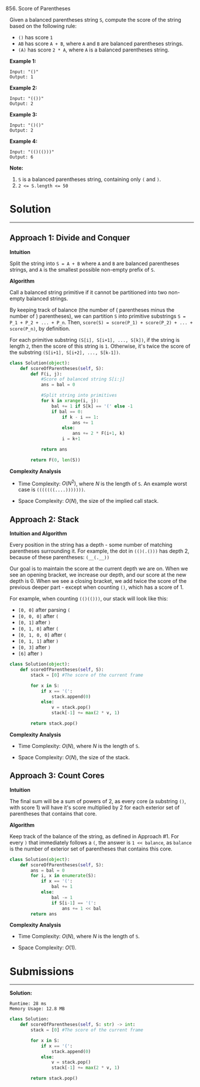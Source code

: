 856. Score of Parentheses

Given a balanced parentheses string `S`, compute the score of the string based on the following rule:

* `()` has score `1`
* `AB` has score `A + B`, where `A` and `B` are balanced parentheses strings.
* `(A)` has score `2 * A`, where `A` is a balanced parentheses string.
 

**Example 1:**
```
Input: "()"
Output: 1
```

**Example 2:**
```
Input: "(())"
Output: 2
```

**Example 3:**
```
Input: "()()"
Output: 2
```

**Example 4:**
```
Input: "(()(()))"
Output: 6
```

**Note:**

1. `S` is a balanced parentheses string, containing only `(` and `)`.
1. `2 <= S.length <= 50`

# Solution
---
## Approach 1: Divide and Conquer
**Intuition**

Split the string into `S = A + B` where `A` and `B` are balanced parentheses strings, and `A` is the smallest possible non-empty prefix of `S`.

**Algorithm**

Call a balanced string primitive if it cannot be partitioned into two non-empty balanced strings.

By keeping track of balance (the number of ( parentheses minus the number of ) parentheses), we can partition `S` into primitive substrings `S = P_1 + P_2 + ... + P_n`. Then, `score(S) = score(P_1) + score(P_2) + ... + score(P_n)`, by definition.

For each primitive substring `(S[i], S[i+1], ..., S[k])`, if the string is length `2`, then the score of this string is `1`. Otherwise, it's twice the score of the substring `(S[i+1], S[i+2], ..., S[k-1])`.

```python
class Solution(object):
    def scoreOfParentheses(self, S):
        def F(i, j):
            #Score of balanced string S[i:j]
            ans = bal = 0

            #Split string into primitives
            for k in xrange(i, j):
                bal += 1 if S[k] == '(' else -1
                if bal == 0:
                    if k - i == 1:
                        ans += 1
                    else:
                        ans += 2 * F(i+1, k)
                    i = k+1

            return ans

        return F(0, len(S))
```

**Complexity Analysis**

* Time Complexity: $O(N^2)$, where $N$ is the length of `S`. An example worst case is `(((((((....)))))))`.

* Space Complexity: $O(N)$, the size of the implied call stack.

## Approach 2: Stack
**Intuition and Algorithm**

Every position in the string has a depth - some number of matching parentheses surrounding it. For example, the dot in `(()(.()))` has depth 2, because of these parentheses: `(__(.__))`

Our goal is to maintain the score at the current depth we are on. When we see an opening bracket, we increase our depth, and our score at the new depth is 0. When we see a closing bracket, we add twice the score of the previous deeper part - except when counting `()`, which has a score of 1.

For example, when counting `(()(()))`, our stack will look like this:

* `[0, 0]` after parsing `(`
* `[0, 0, 0]` after `(`
* `[0, 1]` after `)`
* `[0, 1, 0]` after `(`
* `[0, 1, 0, 0]` after `(`
* `[0, 1, 1]` after `)`
* `[0, 3]` after `)`
* `[6]` after `)`

```python
class Solution(object):
    def scoreOfParentheses(self, S):
        stack = [0] #The score of the current frame

        for x in S:
            if x == '(':
                stack.append(0)
            else:
                v = stack.pop()
                stack[-1] += max(2 * v, 1)

        return stack.pop()
```

**Complexity Analysis**

* Time Complexity: $O(N)$, where $N$ is the length of `S`.

* Space Complexity: $O(N)$, the size of the stack.

## Approach 3: Count Cores
**Intuition**

The final sum will be a sum of powers of 2, as every core (a substring `()`, with score 1) will have it's score multiplied by 2 for each exterior set of parentheses that contains that core.

**Algorithm**

Keep track of the balance of the string, as defined in Approach #1. For every `)` that immediately follows a `(`, the answer is `1 << balance`, as `balance` is the number of exterior set of parentheses that contains this core.

```python
class Solution(object):
    def scoreOfParentheses(self, S):
        ans = bal = 0
        for i, x in enumerate(S):
            if x == '(':
                bal += 1
            else:
                bal -= 1
                if S[i-1] == '(':
                    ans += 1 << bal
        return ans
```

**Complexity Analysis**

* Time Complexity: $O(N)$, where $N$ is the length of `S`.

* Space Complexity: $O(1)$.

# Submissions
---
**Solution:**
```
Runtime: 28 ms
Memory Usage: 12.8 MB
```
```python
class Solution:
    def scoreOfParentheses(self, S: str) -> int:
        stack = [0] #The score of the current frame

        for x in S:
            if x == '(':
                stack.append(0)
            else:
                v = stack.pop()
                stack[-1] += max(2 * v, 1)

        return stack.pop()
```